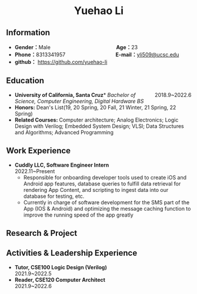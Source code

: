  <center>
     <h1>Yuehao Li</h1>
 </center>

## Information
* <b>Gender：</b>Male      &emsp;&emsp;&emsp;&emsp;&emsp;&emsp;&emsp;&emsp;&emsp;&emsp;&emsp;&emsp;&ensp;<b>Age：</b>23  
* <b>Phone：</b>8313341957 &emsp;&emsp;&emsp;&emsp;&emsp;&emsp;&ensp;&emsp;&emsp;&emsp;<b>E-mail：</b>yli509@ucsc.edu 
* <b> github：</b> https://github.com/yuehao-li



## Education
* <div style="float:left;"><b>University of California, Santa Cruz</b></div> <div style="float:right; text-align:right">2018.9~2022.6</div>
  * <i>Bachelor of Science, Computer Engineering, Digital Hardware BS</i>
* <b> Honors:</b> Dean's List(19, 20 Spring, 20 Fall, 21 Winter, 21 Spring, 22 Spring)
* <b> Related Courses: </b> Computer architecture; Analog Electronics; Logic Design with Verilog; Embedded System Design; VLSI; Data Structures and Algorithms; Advanced Programming

## Work Experience
* <b> Cuddly LLC, Software Engineer Intern </b> &emsp;&emsp;&emsp;&emsp;&emsp;&emsp;&emsp;&emsp;&emsp;&emsp;&emsp;&emsp;&emsp;&emsp;&emsp;2022.11~Present
  * Responsible for onboarding developer tools used to create iOS and Android app features, database queries to fulfill data retrieval for rendering App Content, and scripting to ingest data into our database for testing, etc.
  * Currently in charge of software development for the SMS part of the App (IOS & Android) and optimizing the message caching function to improve the running speed of the app greatly


## Research & Project




## Activities & Leadership Experience
* <b> Tutor, CSE100 Logic Design (Verilog)</b>&emsp;&emsp;&emsp;&emsp;&emsp;&emsp;&emsp;&emsp;&emsp;&emsp;&emsp;&emsp;&emsp;&emsp;&emsp;&emsp;2021.9~2022.5
* <b> Reader, CSE120 Computer Architect </b>&emsp;&emsp;&emsp;&emsp;&emsp;&emsp;&emsp;&emsp;&emsp;&emsp;&emsp;&emsp;&emsp;&emsp;&emsp;&emsp;2021.9~2022.6


